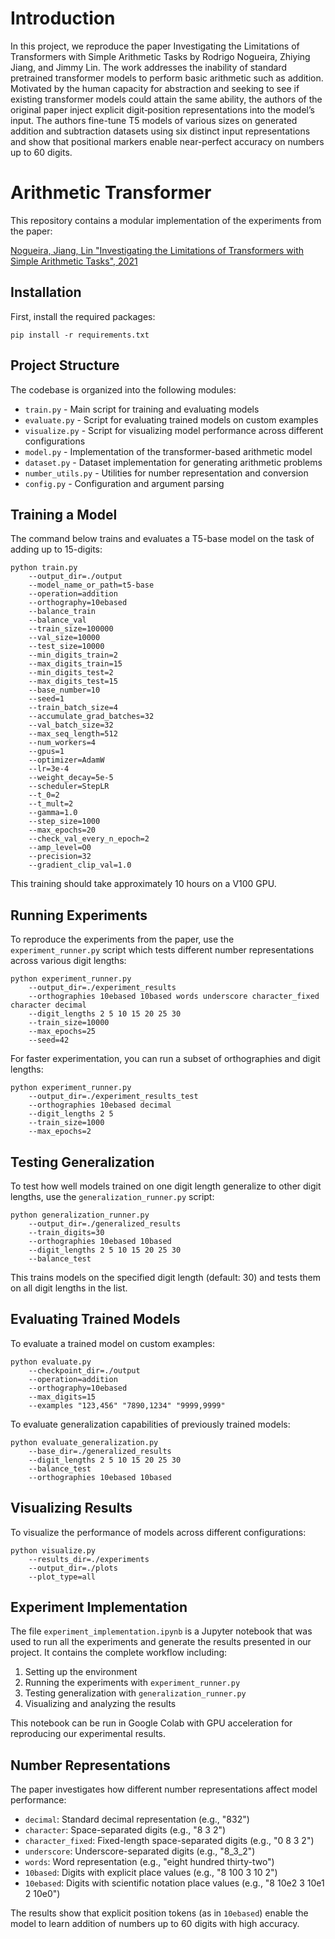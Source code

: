 # Introduction
In this project, we reproduce the paper Investigating the Limitations of Transformers with Simple Arithmetic Tasks by Rodrigo Nogueira, Zhiying Jiang, and Jimmy Lin. The work addresses the inability of standard pretrained transformer models to perform basic arithmetic such as addition. Motivated by the human capacity for abstraction and seeking to see if existing transformer models could attain the same ability, the authors of the original paper inject explicit digit‐position representations into the model’s input. The authors fine-tune T5 models of various sizes on generated addition and subtraction datasets using six distinct input representations and show that positional markers enable near-perfect accuracy on numbers up to 60 digits. 


# Arithmetic Transformer

This repository contains a modular implementation of the experiments from the paper:

[Nogueira, Jiang, Lin "Investigating the Limitations of Transformers with Simple Arithmetic Tasks", 2021](https://arxiv.org/abs/2102.13019)

## Installation

First, install the required packages:
```
pip install -r requirements.txt
```

## Project Structure

The codebase is organized into the following modules:

- `train.py` - Main script for training and evaluating models
- `evaluate.py` - Script for evaluating trained models on custom examples
- `visualize.py` - Script for visualizing model performance across different configurations
- `model.py` - Implementation of the transformer-based arithmetic model
- `dataset.py` - Dataset implementation for generating arithmetic problems
- `number_utils.py` - Utilities for number representation and conversion
- `config.py` - Configuration and argument parsing

## Training a Model

The command below trains and evaluates a T5-base model on the task of adding up to 15-digits:

```
python train.py 
    --output_dir=./output 
    --model_name_or_path=t5-base 
    --operation=addition 
    --orthography=10ebased 
    --balance_train 
    --balance_val 
    --train_size=100000 
    --val_size=10000 
    --test_size=10000 
    --min_digits_train=2 
    --max_digits_train=15 
    --min_digits_test=2 
    --max_digits_test=15 
    --base_number=10 
    --seed=1 
    --train_batch_size=4 
    --accumulate_grad_batches=32 
    --val_batch_size=32 
    --max_seq_length=512 
    --num_workers=4 
    --gpus=1 
    --optimizer=AdamW 
    --lr=3e-4 
    --weight_decay=5e-5 
    --scheduler=StepLR 
    --t_0=2 
    --t_mult=2 
    --gamma=1.0 
    --step_size=1000 
    --max_epochs=20 
    --check_val_every_n_epoch=2 
    --amp_level=O0 
    --precision=32 
    --gradient_clip_val=1.0
```

This training should take approximately 10 hours on a V100 GPU.

## Running Experiments

To reproduce the experiments from the paper, use the `experiment_runner.py` script which tests different number representations across various digit lengths:

```
python experiment_runner.py 
    --output_dir=./experiment_results 
    --orthographies 10ebased 10based words underscore character_fixed character decimal
    --digit_lengths 2 5 10 15 20 25 30
    --train_size=10000
    --max_epochs=25
    --seed=42
```

For faster experimentation, you can run a subset of orthographies and digit lengths:

```
python experiment_runner.py 
    --output_dir=./experiment_results_test 
    --orthographies 10ebased decimal 
    --digit_lengths 2 5 
    --train_size=1000 
    --max_epochs=2
```

## Testing Generalization

To test how well models trained on one digit length generalize to other digit lengths, use the `generalization_runner.py` script:

```
python generalization_runner.py 
    --output_dir=./generalized_results 
    --train_digits=30 
    --orthographies 10ebased 10based
    --digit_lengths 2 5 10 15 20 25 30
    --balance_test
```

This trains models on the specified digit length (default: 30) and tests them on all digit lengths in the list.

## Evaluating Trained Models

To evaluate a trained model on custom examples:

```
python evaluate.py 
    --checkpoint_dir=./output 
    --operation=addition 
    --orthography=10ebased 
    --max_digits=15 
    --examples "123,456" "7890,1234" "9999,9999"
```

To evaluate generalization capabilities of previously trained models:

```
python evaluate_generalization.py 
    --base_dir=./generalized_results 
    --digit_lengths 2 5 10 15 20 25 30
    --balance_test
    --orthographies 10ebased 10based
```

## Visualizing Results

To visualize the performance of models across different configurations:

```
python visualize.py 
    --results_dir=./experiments 
    --output_dir=./plots 
    --plot_type=all
```

## Experiment Implementation

The file `experiment_implementation.ipynb` is a Jupyter notebook that was used to run all the experiments and generate the results presented in our project. It contains the complete workflow including:

1. Setting up the environment
2. Running the experiments with `experiment_runner.py`
3. Testing generalization with `generalization_runner.py`
4. Visualizing and analyzing the results

This notebook can be run in Google Colab with GPU acceleration for reproducing our experimental results.

## Number Representations

The paper investigates how different number representations affect model performance:

- `decimal`: Standard decimal representation (e.g., "832")
- `character`: Space-separated digits (e.g., "8 3 2")
- `character_fixed`: Fixed-length space-separated digits (e.g., "0 8 3 2")
- `underscore`: Underscore-separated digits (e.g., "8_3_2")
- `words`: Word representation (e.g., "eight hundred thirty-two")
- `10based`: Digits with explicit place values (e.g., "8 100 3 10 2")
- `10ebased`: Digits with scientific notation place values (e.g., "8 10e2 3 10e1 2 10e0")

The results show that explicit position tokens (as in `10ebased`) enable the model to learn addition of numbers up to 60 digits with high accuracy.
